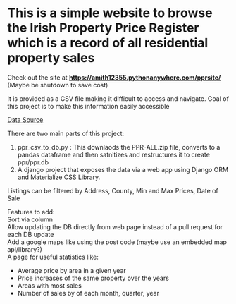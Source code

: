 # This is a simple website to browse the Irish Property Price Register which is a record of all residential property sales

Check out the site at **https://amith12355.pythonanywhere.com/pprsite/** (Maybe be shutdown to save cost)

It is provided as a CSV file making it difficult to access and navigate. Goal of this project is to make this information easily accessible

[Data Source](https://www.propertypriceregister.ie/website/npsra/ppr/npsra-ppr.nsf/Downloads/PPR-ALL.zip/$FILE/PPR-ALL.zip)

There are two main parts of this project:

1) ppr_csv_to_db.py : This downlaods the PPR-ALL.zip file, converts to a pandas dataframe and then satnitizes and restructures it to create ppr/ppr.db  
2) A django project that exposes the data via a web app using Django ORM and Materialize CSS Library.

Listings can be filtered by Address, County, Min and Max Prices, Date of Sale  

Features to add:  
Sort via column  
Allow updating the DB directly from web page instead of a pull request for each DB update  
Add a google maps like using the post code (maybe use an embedded map api/library?)  
A page for useful statistics like:  
  - Average price by area in a given year
  - Price increases of the same property over the years
  - Areas with most sales
  - Number of sales by of each month, quarter, year
